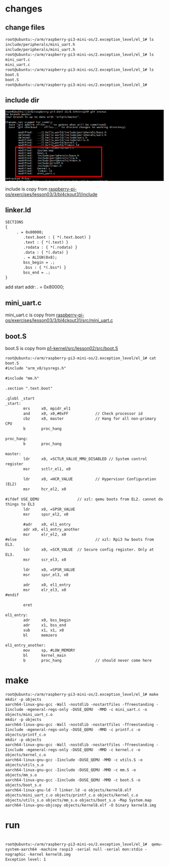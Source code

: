 # changes

## change files

```
root@ubuntu:~/arm/raspberry-pi3-mini-os/2.exception_level/el_1# ls include/peripherals/mini_uart.h 
include/peripherals/mini_uart.h
root@ubuntu:~/arm/raspberry-pi3-mini-os/2.exception_level/el_1# ls mini_uart.c 
mini_uart.c
root@ubuntu:~/arm/raspberry-pi3-mini-os/2.exception_level/el_1# ls boot.S 
boot.S
root@ubuntu:~/arm/raspberry-pi3-mini-os/2.exception_level/el_1# 
```

## include dir
![image](https://github.com/magnate3/raspberry-pi3-mini-os/blob/qemu/4.interrupt/pic/include.png)
 
include is copy from [raspberry-pi-os/exercises/lesson03/3/bl4ckout31/include](https://github.com/s-matyukevich/raspberry-pi-os/tree/master/exercises/lesson03/3/bl4ckout31)

## linker.ld

```
SECTIONS
{
     . = 0x80000;
        .text.boot : { *(.text.boot) }
        .text : { *(.text) }
        .rodata : { *(.rodata) }
        .data : { *(.data) }
        . = ALIGN(0x8);
        bss_begin = .;
        .bss : { *(.bss*) } 
        bss_end = .;
}

```

add start addr:  . = 0x80000;

##  mini_uart.c

mini_uart.c is copy from [raspberry-pi-os/exercises/lesson03/3/bl4ckout31/src/mini_uart.c](https://github.com/s-matyukevich/raspberry-pi-os/tree/master/exercises/lesson03/3/bl4ckout31/src)

## boot.S

boot.S is copy from [p1-kernel/src/lesson02/src/boot.S](https://github.com/fxlin/p1-kernel/tree/master/src/lesson02)


```
root@ubuntu:~/arm/raspberry-pi3-mini-os/2.exception_level/el_1# cat boot.S 
#include "arm_v8/sysregs.h"

#include "mm.h"

.section ".text.boot"

.globl _start
_start:
        mrs     x0, mpidr_el1
        and     x0, x0,#0xFF            // Check processor id
        cbz     x0, master              // Hang for all non-primary CPU
        b       proc_hang

proc_hang: 
        b       proc_hang

master:
        ldr     x0, =SCTLR_VALUE_MMU_DISABLED // System control register
        msr     sctlr_el1, x0

        ldr     x0, =HCR_VALUE          // Hypervisor Configuration (EL2) 
        msr     hcr_el2, x0  

#ifdef USE_QEMU                 // xzl: qemu boots from EL2. cannot do things to EL3
        ldr     x0, =SPSR_VALUE
        msr     spsr_el2, x0

        #adr    x0, el1_entry
        adr x0, el1_entry_another
        msr     elr_el2, x0
#else                                   // xzl: Rpi3 hw boots from EL3. 
        ldr     x0, =SCR_VALUE  // Secure config register. Only at EL3.
        msr     scr_el3, x0

        ldr     x0, =SPSR_VALUE
        msr     spsr_el3, x0

        adr     x0, el1_entry
        msr     elr_el3, x0
#endif
  
        eret

el1_entry:
        adr     x0, bss_begin
        adr     x1, bss_end
        sub     x1, x1, x0
        bl      memzero

el1_entry_another:
        mov     sp, #LOW_MEMORY
        bl      kernel_main
        b       proc_hang               // should never come here
```

# make
```
root@ubuntu:~/arm/raspberry-pi3-mini-os/2.exception_level/el_1# make
mkdir -p objects
aarch64-linux-gnu-gcc -Wall -nostdlib -nostartfiles -ffreestanding -Iinclude -mgeneral-regs-only -DUSE_QEMU  -MMD -c mini_uart.c -o objects/mini_uart_c.o
mkdir -p objects
aarch64-linux-gnu-gcc -Wall -nostdlib -nostartfiles -ffreestanding -Iinclude -mgeneral-regs-only -DUSE_QEMU  -MMD -c printf.c -o objects/printf_c.o
mkdir -p objects
aarch64-linux-gnu-gcc -Wall -nostdlib -nostartfiles -ffreestanding -Iinclude -mgeneral-regs-only -DUSE_QEMU  -MMD -c kernel.c -o objects/kernel_c.o
aarch64-linux-gnu-gcc -Iinclude -DUSE_QEMU -MMD -c utils.S -o objects/utils_s.o
aarch64-linux-gnu-gcc -Iinclude -DUSE_QEMU -MMD -c mm.S -o objects/mm_s.o
aarch64-linux-gnu-gcc -Iinclude -DUSE_QEMU -MMD -c boot.S -o objects/boot_s.o
aarch64-linux-gnu-ld -T linker.ld -o objects/kernel8.elf  objects/mini_uart_c.o objects/printf_c.o objects/kernel_c.o objects/utils_s.o objects/mm_s.o objects/boot_s.o -Map System.map
aarch64-linux-gnu-objcopy objects/kernel8.elf -O binary kernel8.img 
```

# run

```

root@ubuntu:~/arm/raspberry-pi3-mini-os/2.exception_level/el_1#  qemu-system-aarch64 -machine raspi3 -serial null -serial mon:stdio -nographic -kernel kernel8.img
Exception level: 1 

```

 


 